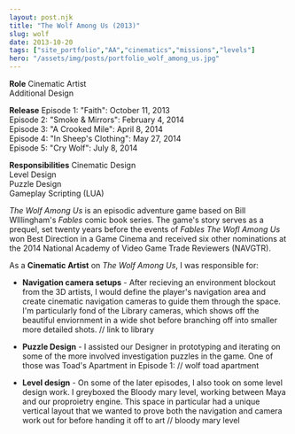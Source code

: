 ```yaml
---
layout: post.njk
title: "The Wolf Among Us (2013)"
slug: wolf
date: 2013-10-20
tags: ["site_portfolio","AA","cinematics","missions","levels"]
hero: "/assets/img/posts/portfolio_wolf_among_us.jpg"
---
```


**Role**
Cinematic Artist  
Additional Design  

**Release**
Episode 1: "Faith": October 11, 2013  
Episode 2: "Smoke & Mirrors": February 4, 2014  
Episode 3: "A Crooked Mile": April 8, 2014  
Episode 4: "In Sheep's Clothing": May 27, 2014  
Episode 5: "Cry Wolf": July 8, 2014   

**Responsibilities**
Cinematic Design  
Level Design  
Puzzle Design  
Gameplay Scripting (LUA)  


*The Wolf Among Us* is an episodic adventure game based on Bill WIllingham's *Fables* comic book series. The game's story serves as a prequel, set twenty years before the events of *Fables*
*The Wofl Among Us* won Best Direction in a Game Cinema and received six other nominations at the 2014 National Academy of Video Game Trade Reviewers (NAVGTR). 

As a **Cinematic Artist** on *The Wolf Among Us*, I was responsible for:

* **Navigation camera setups** - After recieving an environment blockout from the 3D artists, I would define the player's navigation area and create cinematic navigation cameras to guide them through the space. I'm particularly fond of the Library cameras, which shows off the beautiful enviornment in a wide shot before branching off into smaller more detailed shots.
// link to library


* **Puzzle Design** - I assisted our Designer in prototyping and iterating on some of the more involved investigation puzzles in the game. One of those was Toad's Apartment in Episode 1: 
// wolf toad apartment 


* **Level design** - On some of the later episodes, I also took on some level design work. I greyboxed the Bloody mary level, working between Maya and our proproietry engine. This space in particular had a unique vertical layout that we wanted to prove both the navigation and camera work out for before handing it off to art
// bloody mary level
